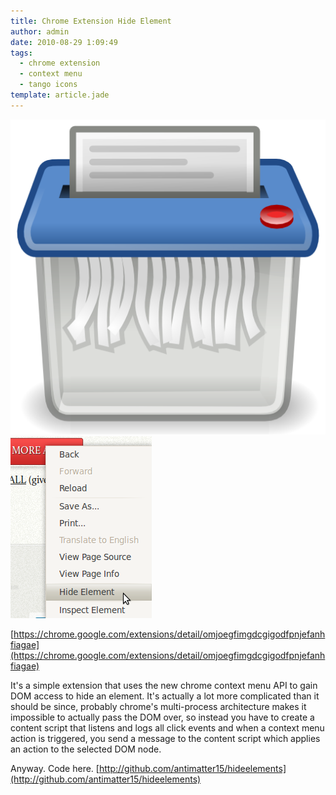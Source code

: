 ```yaml
---
title: Chrome Extension Hide Element
author: admin
date: 2010-08-29 1:09:49
tags: 
  - chrome extension
  - context menu
  - tango icons
template: article.jade
---
```


[![](edit-delete512.png "edit-delete512")](edit-delete512.png)[![](Screenshot-4.png "Screenshot-4")](Screenshot-4.png)

[https://chrome.google.com/extensions/detail/omjoegfimgdcgigodfpnjefanhfiagae](https://chrome.google.com/extensions/detail/omjoegfimgdcgigodfpnjefanhfiagae)

It's a simple extension that uses the new chrome context menu API to gain DOM access to hide an element. It's actually a lot more complicated than it should be since, probably chrome's multi-process architecture makes it impossible to actually pass the DOM over, so instead you have to create a content script that listens and logs all click events and when a context menu action is triggered, you send a message to the content script which applies an action to the selected DOM node.

Anyway. Code here. [http://github.com/antimatter15/hideelements](http://github.com/antimatter15/hideelements)
